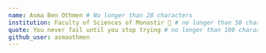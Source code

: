 ```yaml
---
name: Asma Ben Othmen # No longer than 28 characters
institution: Faculty of Sciences of Monastir 🚩 # no longer than 58 characters
quote: You never fail until you stop trying # no longer than 100 characters, avoid using quotes(") to guarantee the format remains the same.
github_user: asmaothmen
---
```

